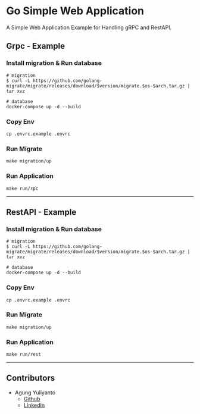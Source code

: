 Go Simple Web Application
===========================================
A Simple Web Application Example for Handling gRPC and RestAPI.

## Grpc - Example

### Install migration & Run database
```shell
# migration
$ curl -L https://github.com/golang-migrate/migrate/releases/download/$version/migrate.$os-$arch.tar.gz | tar xvz

# database
docker-compose up -d --build
```

### Copy Env
```shell
cp .envrc.example .envrc
```

### Run Migrate
```shell
make migration/up
```

### Run Application
```shell
make run/rpc
```

---

## RestAPI - Example

### Install migration & Run database
```shell
# migration
$ curl -L https://github.com/golang-migrate/migrate/releases/download/$version/migrate.$os-$arch.tar.gz | tar xvz

# database
docker-compose up -d --build
```

### Copy Env
```shell
cp .envrc.example .envrc
```

### Run Migrate
```shell
make migration/up
```

### Run Application
```shell
make run/rest
```

---

## Contributors
* Agung Yuliyanto
    * [Github](https://github.com/agung96tm)
    * [LinkedIn](https://www.linkedin.com/in/agung96tm/)

